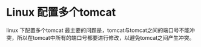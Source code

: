 # Linux 配置多个tomcat

linux 下配置多个tomcat 最主要的问题是，tomcat与tomcat之间的端口号不能冲突，所以在tomcat中所有的端口号都要进行修改，以避免tomcat之间产生冲突。

